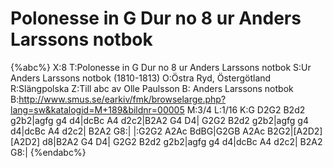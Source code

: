 # Polonesse in G Dur no 8 ur Anders Larssons notbok

{%abc%}
X:8
T:Polonesse in G Dur no 8  ur Anders Larssons notbok
S:Ur Anders Larssons notbok (1810-1813)
O:Östra Ryd, Östergötland
R:Slängpolska
Z:Till abc av Olle Paulsson
B: Anders Larssons notbok
B:http://www.smus.se/earkiv/fmk/browselarge.php?lang=sw&katalogid=M+189&bildnr=00005
M:3/4
L:1/16
K:G
D2G2 B2d2 g2b2|agfg g4 d4|dcBc A4 d2c2|B2A2 G4 D4|
G2G2 B2d2 g2b2|agfg g4 d4|dcBc A4 d2c2| B2A2 G8:|
|:G2G2 A2Ac BdBG|G2GB A2Ac B2G2|[A2D2][A2D2] d8|B2A2 G4 D4|
G2G2 B2d2 g2b2|agfg g4 d4|dcBc A4 d2c2| B2A2 G8:|
{%endabc%}
